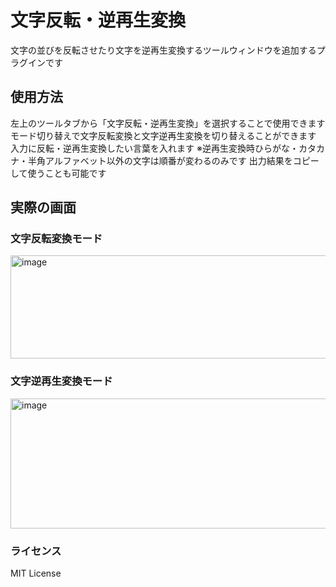 # 文字反転・逆再生変換
文字の並びを反転させたり文字を逆再生変換するツールウィンドウを追加するプラグインです  

## 使用方法
左上のツールタブから「文字反転・逆再生変換」を選択することで使用できます  
モード切り替えで文字反転変換と文字逆再生変換を切り替えることができます
入力に反転・逆再生変換したい言葉を入れます
※逆再生変換時ひらがな・カタカナ・半角アルファベット以外の文字は順番が変わるのみです
出力結果をコピーして使うことも可能です

## 実際の画面
### 文字反転変換モード
<img width="636" height="165" alt="image" src="https://github.com/user-attachments/assets/fe314797-32dd-43f1-8c29-f909d113de3c" />

### 文字逆再生変換モード
<img width="637" height="208" alt="image" src="https://github.com/user-attachments/assets/a8b5fd70-ee9a-4cfd-ac28-30d7c93fd18c" />

### ライセンス
MIT License
